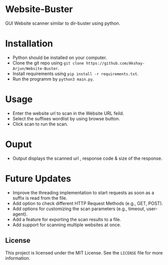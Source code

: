 # Website-Buster
GUI Website scanner similar to dir-buster using python.

# Installation
- Python should be installed on your computer.
- Clone the git repo using ```git clone https://github.com/Akshay-Arjun/Website-Buster```.
- Install requirements using ```pip install -r requirements.txt```.
- Run the programm by ```python3 main.py```.

# Usage
- Enter the website url to scan in the Website URL feild.
- Select the suffixes wordlist by using browse button.
- Click scan to run the scan.

# Ouput
- Output displays the scanned url , response code & size of the response.

# Future Updates
- Improve the threading implementation to start requests as soon as a suffix is read from the file.
- Add option to check different HTTP Request Methods (e.g., GET, POST).
- Add options for customizing the scan parameters (e.g., timeout, user-agent).
- Add a feature for exporting the scan results to a file.
- Add support for scanning multiple websites at once.

## License
This project is licensed under the MIT License. See the `LICENSE` file for more information.
